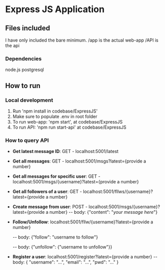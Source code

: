 # Express JS Application

## Files included

I have only included the bare minimum.
/app is the actual web-app
/API is the api

### Dependencies

node.js
postgresql

## How to run

### Local development

1. Run 'npm install in codebase/ExpressJS'
2. Make sure to populate .env in root folder
3. To run web-app: 'npm start', at codebase/ExpressJS
4. To run API: 'npm run start-api' at codebase/ExpressJS

### How to query API

- **Get latest message ID**: GET - localhost:5001/latest
- **Get all messages**: GET - localhost:5001/msgs?latest={provide a number}
- **Get all messages for specific user**: GET - localhost:5001/msgs/{username}?latest={provide a number}
- **Get all followers of a user**: GET - localhost:5001/fllws/{username}?latest={provide a number}
- **Create message from user**: POST - localhost:5001/msgs/{username}?latest={provide a number}
  -- body: {"content": "_your message here_"}

- **Follow/Unfollow**: localhost:5001/fllw/{username}?latest={provide a number}

    -- body: {"follow": "username to follow"}

    -- body: {"unfollow": {"username to unfollow"}}

- **Register a user**: localhost:5001/register?latest={provide a number}
  -- body: {
  "username": "...",
  "email": "...",
  "pwd": "..."
  }

